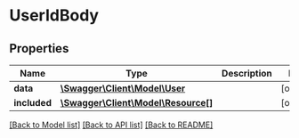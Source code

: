 # UserIdBody

## Properties
Name | Type | Description | Notes
------------ | ------------- | ------------- | -------------
**data** | [**\Swagger\Client\Model\User**](User.md) |  | [optional] 
**included** | [**\Swagger\Client\Model\Resource[]**](Resource.md) |  | [optional] 

[[Back to Model list]](../../README.md#documentation-for-models) [[Back to API list]](../../README.md#documentation-for-api-endpoints) [[Back to README]](../../README.md)

